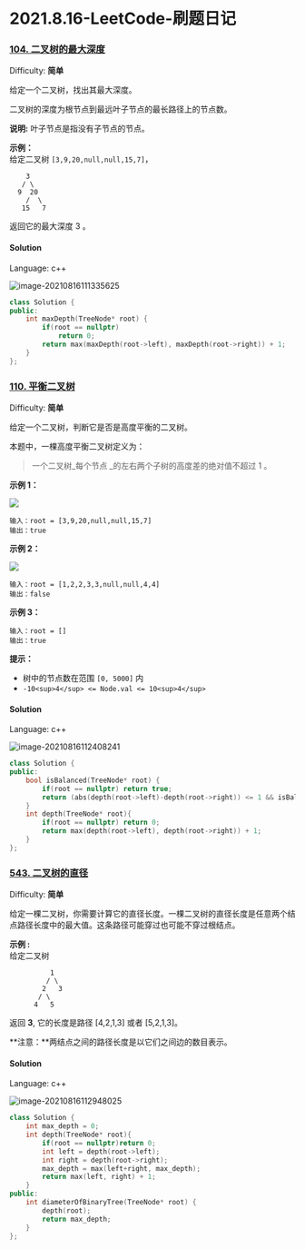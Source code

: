 # 2021.8.16-LeetCode-刷题日记

### [104\. 二叉树的最大深度](https://leetcode-cn.com/problems/maximum-depth-of-binary-tree/)

Difficulty: **简单**


给定一个二叉树，找出其最大深度。

二叉树的深度为根节点到最远叶子节点的最长路径上的节点数。

**说明:** 叶子节点是指没有子节点的节点。

**示例：**  
给定二叉树 `[3,9,20,null,null,15,7]`，

```
    3
   / \
  9  20
    /  \
   15   7
```

返回它的最大深度 3 。

#### Solution

Language: c++

![image-20210816111335625](C:\Users\THINKPAD\AppData\Roaming\Typora\typora-user-images\image-20210816111335625.png)

```c++
class Solution {
public:
    int maxDepth(TreeNode* root) {
        if(root == nullptr)
            return 0;
        return max(maxDepth(root->left), maxDepth(root->right)) + 1;
    }
};
```

### [110\. 平衡二叉树](https://leetcode-cn.com/problems/balanced-binary-tree/description/)

Difficulty: **简单**


给定一个二叉树，判断它是否是高度平衡的二叉树。

本题中，一棵高度平衡二叉树定义为：

> 一个二叉树_每个节点 _的左右两个子树的高度差的绝对值不超过 1 。

**示例 1：**

![](https://assets.leetcode.com/uploads/2020/10/06/balance_1.jpg)

```
输入：root = [3,9,20,null,null,15,7]
输出：true
```

**示例 2：**

![](https://assets.leetcode.com/uploads/2020/10/06/balance_2.jpg)

```
输入：root = [1,2,2,3,3,null,null,4,4]
输出：false
```

**示例 3：**

```
输入：root = []
输出：true
```

**提示：**

*   树中的节点数在范围 `[0, 5000]` 内
*   `-10<sup>4</sup> <= Node.val <= 10<sup>4</sup>`


#### Solution

Language: c++

![image-20210816112408241](C:\Users\THINKPAD\AppData\Roaming\Typora\typora-user-images\image-20210816112408241.png)

```c++
class Solution {
public:
    bool isBalanced(TreeNode* root) {
        if(root == nullptr) return true;
        return (abs(depth(root->left)-depth(root->right)) <= 1 && isBalanced(root->left) && isBalanced(root->right));
    }
    int depth(TreeNode* root){
        if(root == nullptr) return 0;
        return max(depth(root->left), depth(root->right)) + 1;
    }
};
```

### [543\. 二叉树的直径](https://leetcode-cn.com/problems/diameter-of-binary-tree/description/)

Difficulty: **简单**


给定一棵二叉树，你需要计算它的直径长度。一棵二叉树的直径长度是任意两个结点路径长度中的最大值。这条路径可能穿过也可能不穿过根结点。

**示例 :**  
给定二叉树

```
          1
         / \
        2   3
       / \     
      4   5    
```

返回 **3**, 它的长度是路径 [4,2,1,3] 或者 [5,2,1,3]。

**注意：**两结点之间的路径长度是以它们之间边的数目表示。


#### Solution

Language: c++

![image-20210816112948025](C:\Users\THINKPAD\AppData\Roaming\Typora\typora-user-images\image-20210816112948025.png)

```c++
class Solution {
    int max_depth = 0;
    int depth(TreeNode* root){
        if(root == nullptr)return 0;
        int left = depth(root->left);
        int right = depth(root->right);
        max_depth = max(left+right, max_depth);
        return max(left, right) + 1;
    }
public:
    int diameterOfBinaryTree(TreeNode* root) {
        depth(root);
        return max_depth;
    }
};
```

